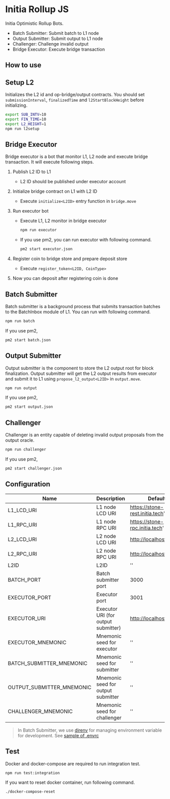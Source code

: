 # Initia Rollup JS

Initia Optimistic Rollup Bots.

- Batch Submitter: Submit batch to L1 node
- Output Submitter: Submit output to L1 node
- Challenger: Challenge invalid output
- Bridge Executor: Execute bridge transaction

## How to use

## Setup L2

Initializes the L2 id and op-bridge/output contracts.
You should set `submissionInterval`, `finalizedTime` and `l2StartBlockHeight` before initializing.

```bash
export SUB_INTV=10
export FIN_TIME=10
export L2_HEIGHT=1
npm run l2setup
```

## Bridge Executor

Bridge executor is a bot that monitor L1, L2 node and execute bridge transaction. It will execute following steps.

1. Publish L2 ID to L1
    - L2 ID should be published under executor account
2. Initialize bridge contract on L1 with L2 ID
    - Execute `initialize<L2ID>` entry function in `bridge.move`
3. Run executor bot
    - Execute L1, L2 monitor in bridge executor

        ```bash
        npm run executor
        ```

    - If you use pm2, you can run executor with following command.

        ```bash
        pm2 start executor.json
        ```

4. Register coin to bridge store and prepare deposit store
    - Execute `register_token<L2ID, CoinType>`
5. Now you can deposit after registering coin is done

## Batch Submitter

Batch submitter is a background process that submits transaction batches to the BatchInbox module of L1.
You can run with following command.

```bash
npm run batch
```

If you use pm2,

```bash
pm2 start batch.json
```

## Output Submitter

Output submitter is the component to store the L2 output root for block finalization.
Output submitter will get the L2 output results from executor and submit it to L1 using `propose_l2_output<L2ID>` in `output.move`.

```bash
npm run output
```

If you use pm2,

```bash
pm2 start output.json
```

## Challenger

Challenger is an entity capable of deleting invalid output proposals from the output oracle.

```bash
npm run challenger
```

If you use pm2,

```bash
pm2 start challenger.json
```

## Configuration

| Name                      | Description                                            | Default                          |
| ------------------------- | ------------------------------------------------------ | -------------------------------- |
| L1_LCD_URI                | L1 node LCD URI                                        | <https://stone-rest.initia.tech>'  |
| L1_RPC_URI                | L1 node RPC URI                                        | <https://stone-rpc.initia.tech>'   |
| L2_LCD_URI                | L2 node LCD URI                                        | <http://localhost:1317>            |
| L2_RPC_URI                | L2 node RPC URI                                        | <http://localhost:26657>           |
| L2ID                      | L2ID                                                   | ''                               |
| BATCH_PORT                | Batch submitter port                                   | 3000                             |
| EXECUTOR_PORT             | Executor port                                          | 3001                             |
| EXECUTOR_URI              | Executor URI (for output submitter)                    | <http://localhost:3000>            |
| EXECUTOR_MNEMONIC         | Mnemonic seed for executor                             | ''                               |
| BATCH_SUBMITTER_MNEMONIC  | Mnemonic seed for submitter                            | ''                               |
| OUTPUT_SUBMITTER_MNEMONIC | Mnemonic seed for output submitter                     | ''                               |
| CHALLENGER_MNEMONIC       | Mnemonic seed for challenger                           | ''                               |

> In Batch Submitter, we use [direnv](https://direnv.net) for managing environment variable for development. See [sample of .envrc](.envrc_sample)

## Test

Docker and docker-compose are required to run integration test.

```bash
npm run test:integration
```

If you want to reset docker container, run following command.

```bash
./docker-compose-reset
```
